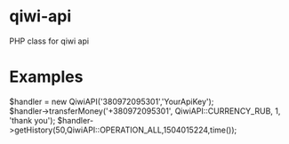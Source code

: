 # qiwi-api
PHP class for qiwi api

# Examples
$handler = new QiwiAPI('380972095301','YourApiKey'); <BR>
$handler->transferMoney('+380972095301', QiwiAPI::CURRENCY_RUB, 1, 'thank you');
$handler->getHistory(50,QiwiAPI::OPERATION_ALL,1504015224,time());
